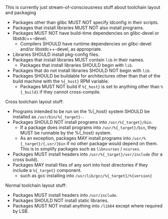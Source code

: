 This is currently just stream-of-consciousness stuff about toolchain layout and packaging

- Packages other than glibc MUST NOT specify ldconfig in their scripts.
- Packages that install libraries MUST NOT also install programs.
- Packages MUST NOT have build-time dependencies on glibc-devel or libstdc++-devel.
    - Compilers SHOULD have runtime dependencies on glibc-devel and/or libstdc++-devel, as appropriate.
- Libraries SHOULD install pkg-config files.
- Packages that install libraries MUST contain `lib` in their names.
    - Packages that install libraries SHOULD begin with `lib`.
- Packages that do not install libraries SHOULD NOT begin with `lib`.
- Packages SHOULD be buildable for architectures other than that of the build machine with the `%{_host}` RPM variable.
    - Packages MUST NOT build if `%{_host}` is set to anything other than `%{_build}` if they cannot cross-compile.

Cross toolchain layout stuff:

- Programs intended to be run on the %{_host} system SHOULD be installed as `/usr/bin/%{_target}-`.
- Packages SHOULD NOT install programs into `/usr/%{_target}/bin`.
    - If a package does install programs into `/usr/%{_target}/bin`, they MUST be runnable by the %{_host} system.
    - As an exception, packages MAY install programs into `/usr/%{_target}/{,usr/}bin` if no other package would
      depend on them. This is to simplify packages such as `libncurses` / `ncurses`.
- Packages MUST install headers into `/usr/%{_target}/usr/include` (for a cross build).
- Packages MAY install files of any sort into host directories if they include a `%{_target}` component.
    - such as gcc installing into `/usr/lib/gcc/%{_target}/%{version}`

Normal toolchain layout stuff:

- Packages MUST install headers into `/usr/include`.
- Packages SHOULD NOT install static libraries.
- Packages MUST NOT install anything into `/lib64` except where required by LSB.
